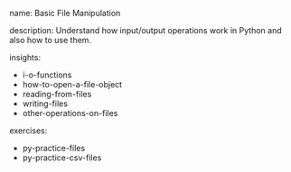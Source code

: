 name: Basic File Manipulation

description: Understand how input/output operations work in Python and also how to use them.

insights:
  - i-o-functions
  - how-to-open-a-file-object
  - reading-from-files
  - writing-files
  - other-operations-on-files

exercises:
  - py-practice-files
  - py-practice-csv-files
